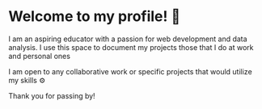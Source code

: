 # Welcome to my profile! 🙌
I am an aspiring educator with a passion for web development and data analysis. I use this space to document my projects those that I do at work and personal ones

I am open to any collaborative work or specific projects that would utilize my skills ⚙️

Thank you for passing by!
